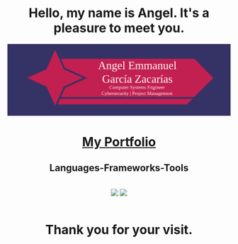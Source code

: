 <h1 align="center">Hello, my name is Angel. It's a pleasure to meet you.</h1>

<img src="https://github.com/Angel-GL-GL/Angel-GL-GL/blob/main/Banner.svg">

<div align="center"> 
  <h1><a href="https://angel-gl-gl.github.io/">My Portfolio</a></h1>
</div>

<h2 align="center">Languages-Frameworks-Tools</h2>
<br/>
<div align="center">
    <img src="https://skillicons.dev/icons?i=java,postgres,spring boot" />
    <img src="https://skillicons.dev/icons?i=c,blender,unity" /><br>
</div>

<br/>

<h1 align="center">Thank you for your visit.</h1>
